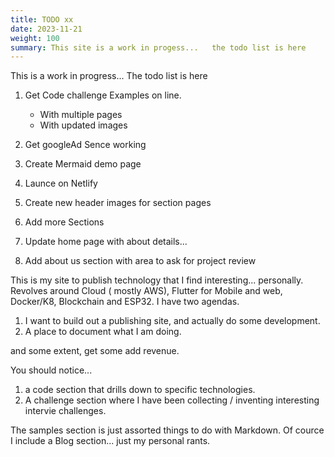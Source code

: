 ```yaml
---
title: TODO xx
date: 2023-11-21
weight: 100
summary: This site is a work in progess...   the todo list is here
---
```

This is a work in progress...   The todo list is here

<!--more-->

1. Get Code challenge Examples on line.
    - With multiple pages
    - With updated images

2. Get googleAd Sence working

3. Create Mermaid demo page

4. Launce on Netlify

5. Create new header images for section pages

6. Add more Sections

7. Update home page with about details... 

8. Add about us section with area to ask for project review


This is my site to publish technology that I find interesting...  personally.
Revolves around Cloud ( mostly AWS), Flutter for Mobile and web, Docker/K8, Blockchain and ESP32.
I have two agendas.
1. I want to build out a publishing site, and actually do some development.
2. A place to document what I am doing.

and some extent, get some add revenue.


You should notice... 
1. a code section that drills down to specific technologies.  
2. A challenge section where I have been collecting / inventing interesting intervie challenges.

The samples section is just assorted things to do with Markdown.
Of cource I include a Blog section...  just my personal rants.
